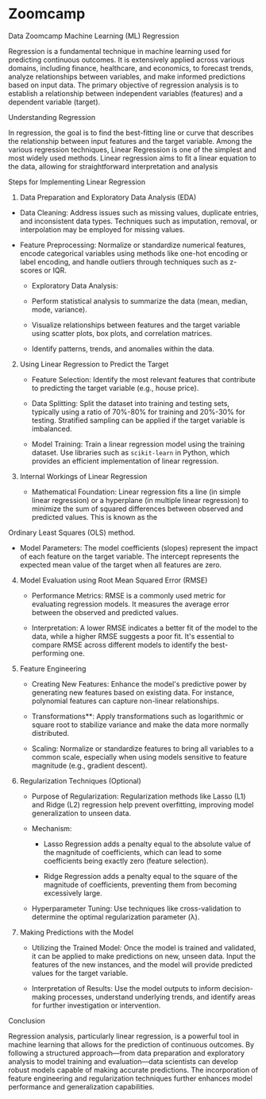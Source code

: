 # Zoomcamp
Data Zoomcamp
Machine Learning (ML) Regression



Regression is a fundamental technique in machine learning used for predicting continuous outcomes. It is extensively applied across various domains, including finance, healthcare, and economics, to forecast trends, analyze relationships between variables, and make informed predictions based on input data. The primary objective of regression analysis is to establish a relationship between independent variables (features) and a dependent variable (target).



Understanding Regression

In regression, the goal is to find the best-fitting line or curve that describes the relationship between input features and the target variable. Among the various regression techniques, Linear Regression is one of the simplest and most widely used methods. Linear regression aims to fit a linear equation to the data, allowing for straightforward interpretation and analysis



Steps for Implementing Linear Regression



 1. Data Preparation and Exploratory Data Analysis (EDA)

   - Data Cleaning: Address issues such as missing values, duplicate entries, and inconsistent data types. Techniques such as imputation, removal, or interpolation may be employed for missing values.

   - Feature Preprocessing: Normalize or standardize numerical features, encode categorical variables using methods like one-hot encoding or label encoding, and handle outliers through techniques such as z-scores or IQR.

     - Exploratory Data Analysis:

     - Perform statistical analysis to summarize the data (mean, median, mode, variance).

     - Visualize relationships between features and the target variable using scatter plots, box plots, and correlation matrices.

     - Identify patterns, trends, and anomalies within the data.



2. Using Linear Regression to Predict the Target

   - Feature Selection: Identify the most relevant features that contribute to predicting the target variable (e.g., house price).

   - Data Splitting: Split the dataset into training and testing sets, typically using a ratio of 70%-80% for training and 20%-30% for testing. Stratified sampling can be applied if the target variable is imbalanced.

   - Model Training: Train a linear regression model using the training dataset. Use libraries such as `scikit-learn` in Python, which provides an efficient implementation of linear regression.



3. Internal Workings of Linear Regression

   - Mathematical Foundation: Linear regression fits a line (in simple linear regression) or a hyperplane (in multiple linear regression) to minimize the sum of squared differences between observed and predicted values. This is known as the

Ordinary Least Squares (OLS) method.

   - Model Parameters: The model coefficients (slopes) represent the impact of each feature on the target variable. The intercept represents the expected mean value of the target when all features are zero.



4. Model Evaluation using Root Mean Squared Error (RMSE)

   - Performance Metrics: RMSE is a commonly used metric for evaluating regression models. It measures the average error between the observed and predicted values. 

   - Interpretation: A lower RMSE indicates a better fit of the model to the data, while a higher RMSE suggests a poor fit. It's essential to compare RMSE across different models to identify the best-performing one.



5. Feature Engineering

   - Creating New Features: Enhance the model's predictive power by generating new features based on existing data. For instance, polynomial features can capture non-linear relationships.

   - Transformations**: Apply transformations such as logarithmic or square root to stabilize variance and make the data more normally distributed.

   - Scaling: Normalize or standardize features to bring all variables to a common scale, especially when using models sensitive to feature magnitude (e.g., gradient descent).



6. Regularization Techniques (Optional)

   - Purpose of Regularization: Regularization methods like Lasso (L1) and Ridge (L2) regression help prevent overfitting, improving model generalization to unseen data.

   - Mechanism:

     - Lasso Regression adds a penalty equal to the absolute value of the magnitude of coefficients, which can lead to some coefficients being exactly zero (feature selection).

     - Ridge Regression adds a penalty equal to the square of the magnitude of coefficients, preventing them from becoming excessively large.

   - Hyperparameter Tuning: Use techniques like cross-validation to determine the optimal regularization parameter (λ).



7. Making Predictions with the Model

   - Utilizing the Trained Model: Once the model is trained and validated, it can be applied to make predictions on new, unseen data. Input the features of the new instances, and the model will provide predicted values for the target variable.

   - Interpretation of Results: Use the model outputs to inform decision-making processes, understand underlying trends, and identify areas for further investigation or intervention.



Conclusion

Regression analysis, particularly linear regression, is a powerful tool in machine learning that allows for the prediction of continuous outcomes. By following a structured approach—from data preparation and exploratory analysis to model training and evaluation—data scientists can develop robust models capable of making accurate predictions. The incorporation of feature engineering and regularization techniques further enhances model performance and generalization capabilities.
